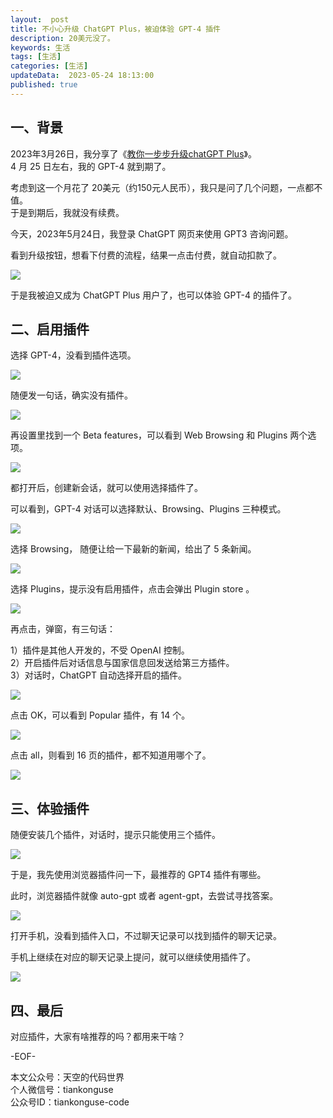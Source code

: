 ```yaml
---   
layout:  post  
title: 不小心升级 ChatGPT Plus，被迫体验 GPT-4 插件  
description: 20美元没了。          
keywords: 生活  
tags: [生活]    
categories: [生活]  
updateData:  2023-05-24 18:13:00  
published: true  
---  
```



## 一、背景  


2023年3月26日，我分享了《[教你一步步升级chatGPT Plus](https://mp.weixin.qq.com/s/-KwLEU9xfWJrfF5UeyF03Q)》。  
4 月 25 日左右，我的 GPT-4 就到期了。  


考虑到这一个月花了 20美元（约150元人民币），我只是问了几个问题，一点都不值。  
于是到期后，我就没有续费。  


今天，2023年5月24日，我登录 ChatGPT 网页来使用 GPT3 咨询问题。  


看到升级按钮，想看下付费的流程，结果一点击付费，就自动扣款了。  


![](https://res2023.tiankonguse.com/images/2023/05/24/001.png)



于是我被迫又成为 ChatGPT Plus 用户了，也可以体验 GPT-4 的插件了。  


## 二、启用插件  


选择 GPT-4，没看到插件选项。  


![](https://res2023.tiankonguse.com/images/2023/05/24/003.png)


随便发一句话，确实没有插件。  


![](https://res2023.tiankonguse.com/images/2023/05/24/002.png)


再设置里找到一个 Beta features，可以看到 Web Browsing 和 Plugins 两个选项。  


![](https://res2023.tiankonguse.com/images/2023/05/24/004.png)


都打开后，创建新会话，就可以使用选择插件了。  


可以看到，GPT-4 对话可以选择默认、Browsing、Plugins 三种模式。  


![](https://res2023.tiankonguse.com/images/2023/05/24/005.png)


选择 Browsing， 随便让给一下最新的新闻，给出了 5 条新闻。  


![](https://res2023.tiankonguse.com/images/2023/05/24/006.png)



选择 Plugins，提示没有启用插件，点击会弹出 Plugin store 。  


![](https://res2023.tiankonguse.com/images/2023/05/24/007.png)


再点击，弹窗，有三句话：  


1）插件是其他人开发的，不受 OpenAI 控制。  
2）开启插件后对话信息与国家信息回发送给第三方插件。  
3）对话时，ChatGPT 自动选择开启的插件。  


![](https://res2023.tiankonguse.com/images/2023/05/24/008.png)



点击 OK，可以看到 Popular 插件，有 14 个。  


![](https://res2023.tiankonguse.com/images/2023/05/24/009.png)


点击 all，则看到  16 页的插件，都不知道用哪个了。  


![](https://res2023.tiankonguse.com/images/2023/05/24/010.png)


## 三、体验插件  


随便安装几个插件，对话时，提示只能使用三个插件。  


![](https://res2023.tiankonguse.com/images/2023/05/24/011.png)


于是，我先使用浏览器插件问一下，最推荐的 GPT4 插件有哪些。  


此时，浏览器插件就像 auto-gpt 或者 agent-gpt，去尝试寻找答案。  


![](https://res2023.tiankonguse.com/images/2023/05/24/012.png)


打开手机，没看到插件入口，不过聊天记录可以找到插件的聊天记录。  


手机上继续在对应的聊天记录上提问，就可以继续使用插件了。  


![](https://res2023.tiankonguse.com/images/2023/05/24/013.png)


## 四、最后  


对应插件，大家有啥推荐的吗？都用来干啥？  




-EOF-  



本文公众号：天空的代码世界  
个人微信号：tiankonguse  
公众号ID：tiankonguse-code  
  

